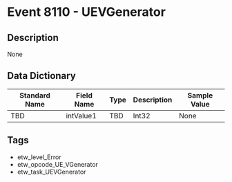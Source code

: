 # Event 8110 - UEVGenerator

## Description
None

## Data Dictionary
|Standard Name|Field Name|Type|Description|Sample Value|
|---|---|---|---|---|
|TBD|intValue1|TBD|Int32|None|None|

## Tags
* etw_level_Error
* etw_opcode_UE_VGenerator
* etw_task_UEVGenerator
